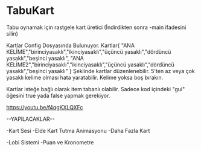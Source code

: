 # TabuKart
Tabu oynamak için rastgele kart üretici      (İndirdikten sonra -main ifadesini silin)

Kartlar Config Dosyasında Bulunuyor. 
Kartlar{
"ANA KELİME","birinciyasaklı","ikinciyasaklı","üçüncü yasaklı","dördüncü yasaklı","beşinci yasaklı",
"ANA KELİME2","birinciyasaklı","ikinciyasaklı","üçüncü yasaklı","dördüncü yasaklı","beşinci yasaklı"
}
Şeklinde kartlar düzenlenebilir.
5'ten az veya çok yasaklı kelime olması hata yaratabilir. Kelime yoksa boş bırakın.

Kartlar isteğe bağlı olarak item tabanlı olabilir. Sadece kod içindeki "gui" öğesini true yada false yapmak gerekiyor.

https://youtu.be/f4qgKXLQXFc

--YAPILACAKLAR--

-Kart Sesi
-Elde Kart Tutma Animasyonu
-Daha Fazla Kart 

-Lobi Sistemi
-Puan ve Kronometre

